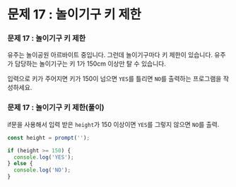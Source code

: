 # 문제 17 : 놀이기구 키 제한

### 문제 17 : 놀이기구 키 제한

유주는 놀이공원 아르바이트 중입니다. 그런데 놀이기구마다 키 제한이 있습니다. 유주가 담당하는 놀이기구는 키 1가 150cm 이상만 탈 수 있습니다.

입력으로 키가 주어지면 키가 150이 넘으면 `YES`를 틀리면 `NO`를 출력하는 프로그램을 작성하세요.

###  문제 17 : 놀이기구 키 제한\(풀이\)

if문을 사용해서 입력 받은  `height`가 150 이상이면 `YES`를 그렇지 않으면 `NO`를 출력.

```javascript
const height = prompt('');

if (height >= 150) {
  console.log('YES');
} else {
  console.log('NO');
}
```

